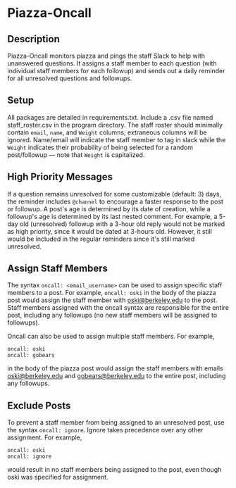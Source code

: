 # Piazza-Oncall 

## Description 
Piazza-Oncall monitors piazza and pings the staff Slack to help with unanswered questions. It assigns a staff member to each question (with individual staff members for each followup) and sends out a daily reminder for all unresolved questions and followups. 

## Setup
All packages are detailed in requirements.txt. Include a .csv file named staff_roster.csv in the program directory. The staff roster should minimally contain `email`, `name`, and `Weight` columns; extraneous columns will be ignored. Name/email will indicate the staff member to tag in slack while the `Weight` indicates their probability of being selected for a random post/followup — note that `Weight` is capitalized. 

## High Priority Messages

If a question remains unresolved for some customizable (default: 3) days, the reminder includes `@channel` to encourage a faster response to the post or followup. A post's age is determined by its date of creation, while a followup's age is determined by its last nested comment. For example, a 5-day old (unresolved) followup with a 3-hour old reply would  not be marked as high priority, since it would be dated at 3-hours old. However, it still would be included in the regular reminders since it's still marked unresolved. 

## Assign Staff Members 
The syntax `oncall: <email_username>` can be used to assign specific staff members to a post. For example, `oncall: oski` in the body of the piazza post would assign the staff member with oski@berkeley.edu to the post. Staff members assigned with the oncall syntax are responsible for the entire post, including any followups (no new staff members will be assigned to followups). 

Oncall can also be used to assign multiple staff members. For example, 

```
oncall: oski
oncall: gobears
```

in the body of the piazza post would assign the staff members with emails oski@berkeley.edu and gobears@berkeley.edu to the entire post, including any followups. 

## Exclude Posts
To prevent a staff member from being assigned to an unresolved post, use the syntax `oncall: ignore`. Ignore takes precedence over any other assignment. For example, 

```
oncall: oski
oncall: ignore
```

would result in no staff members being assigned to the post, even though oski was specified for assignment. 
